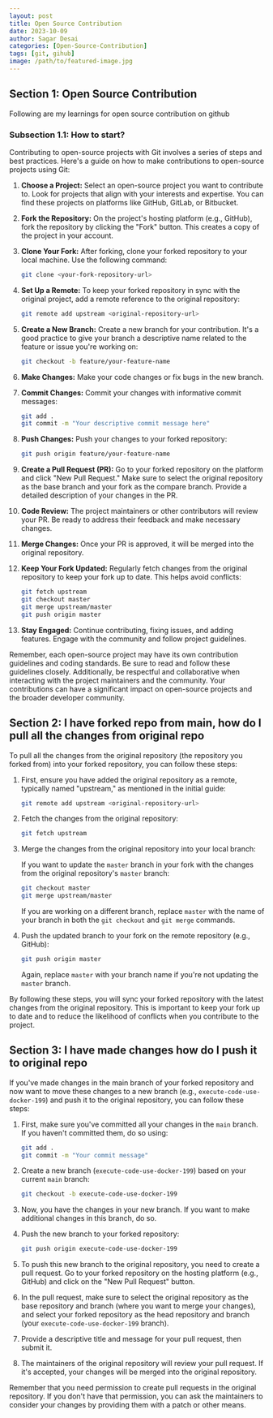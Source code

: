```yaml
---
layout: post
title: Open Source Contribution
date: 2023-10-09
author: Sagar Desai
categories: [Open-Source-Contribution]
tags: [git, gihub]
image: /path/to/featured-image.jpg
---
```

## Section 1: Open Source Contribution

Following are my learnings for open source contribution on github

### Subsection 1.1: How to start?

Contributing to open-source projects with Git involves a series of steps and best practices. Here's a guide on how to make contributions to open-source projects using Git:

1. **Choose a Project:**
   Select an open-source project you want to contribute to. Look for projects that align with your interests and expertise. You can find these projects on platforms like GitHub, GitLab, or Bitbucket.

2. **Fork the Repository:**
   On the project's hosting platform (e.g., GitHub), fork the repository by clicking the "Fork" button. This creates a copy of the project in your account.

3. **Clone Your Fork:**
   After forking, clone your forked repository to your local machine. Use the following command:

   ```bash
   git clone <your-fork-repository-url>
   ```

4. **Set Up a Remote:**
   To keep your forked repository in sync with the original project, add a remote reference to the original repository:

   ```bash
   git remote add upstream <original-repository-url>
   ```

5. **Create a New Branch:**
   Create a new branch for your contribution. It's a good practice to give your branch a descriptive name related to the feature or issue you're working on:

   ```bash
   git checkout -b feature/your-feature-name
   ```

6. **Make Changes:**
   Make your code changes or fix bugs in the new branch.

7. **Commit Changes:**
   Commit your changes with informative commit messages:

   ```bash
   git add .
   git commit -m "Your descriptive commit message here"
   ```

8. **Push Changes:**
   Push your changes to your forked repository:

   ```bash
   git push origin feature/your-feature-name
   ```

9. **Create a Pull Request (PR):**
   Go to your forked repository on the platform and click "New Pull Request." Make sure to select the original repository as the base branch and your fork as the compare branch. Provide a detailed description of your changes in the PR.

10. **Code Review:**
    The project maintainers or other contributors will review your PR. Be ready to address their feedback and make necessary changes.

11. **Merge Changes:**
    Once your PR is approved, it will be merged into the original repository.

12. **Keep Your Fork Updated:**
    Regularly fetch changes from the original repository to keep your fork up to date. This helps avoid conflicts:

    ```bash
    git fetch upstream
    git checkout master
    git merge upstream/master
    git push origin master
    ```

13. **Stay Engaged:**
    Continue contributing, fixing issues, and adding features. Engage with the community and follow project guidelines.

Remember, each open-source project may have its own contribution guidelines and coding standards. Be sure to read and follow these guidelines closely. Additionally, be respectful and collaborative when interacting with the project maintainers and the community. Your contributions can have a significant impact on open-source projects and the broader developer community.


## Section 2: I have forked repo from main, how do I pull all the changes from original repo

To pull all the changes from the original repository (the repository you forked from) into your forked repository, you can follow these steps:

1. First, ensure you have added the original repository as a remote, typically named "upstream," as mentioned in the initial guide:

   ```bash
   git remote add upstream <original-repository-url>
   ```

2. Fetch the changes from the original repository:

   ```bash
   git fetch upstream
   ```

3. Merge the changes from the original repository into your local branch:

   If you want to update the `master` branch in your fork with the changes from the original repository's `master` branch:

   ```bash
   git checkout master
   git merge upstream/master
   ```

   If you are working on a different branch, replace `master` with the name of your branch in both the `git checkout` and `git merge` commands.

4. Push the updated branch to your fork on the remote repository (e.g., GitHub):

   ```bash
   git push origin master
   ```

   Again, replace `master` with your branch name if you're not updating the `master` branch.

By following these steps, you will sync your forked repository with the latest changes from the original repository. This is important to keep your fork up to date and to reduce the likelihood of conflicts when you contribute to the project.


## Section 3: I have made changes how do I push it to original repo

If you've made changes in the main branch of your forked repository and now want to move these changes to a new branch (e.g., `execute-code-use-docker-199`) and push it to the original repository, you can follow these steps:

1. First, make sure you've committed all your changes in the `main` branch. If you haven't committed them, do so using:

   ```bash
   git add .
   git commit -m "Your commit message"
   ```

2. Create a new branch (`execute-code-use-docker-199`) based on your current `main` branch:

   ```bash
   git checkout -b execute-code-use-docker-199
   ```

3. Now, you have the changes in your new branch. If you want to make additional changes in this branch, do so.

4. Push the new branch to your forked repository:

   ```bash
   git push origin execute-code-use-docker-199
   ```

5. To push this new branch to the original repository, you need to create a pull request. Go to your forked repository on the hosting platform (e.g., GitHub) and click on the "New Pull Request" button.

6. In the pull request, make sure to select the original repository as the base repository and branch (where you want to merge your changes), and select your forked repository as the head repository and branch (your `execute-code-use-docker-199` branch).

7. Provide a descriptive title and message for your pull request, then submit it.

8. The maintainers of the original repository will review your pull request. If it's accepted, your changes will be merged into the original repository.

Remember that you need permission to create pull requests in the original repository. If you don't have that permission, you can ask the maintainers to consider your changes by providing them with a patch or other means.